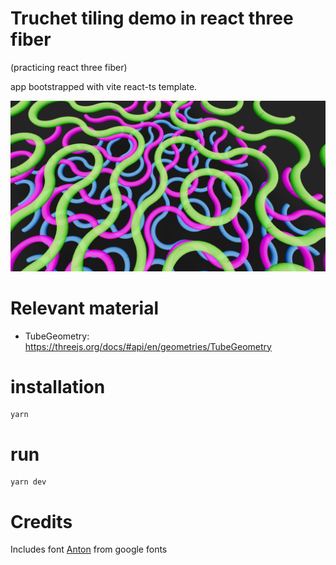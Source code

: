 # Truchet tiling demo in react three fiber

(practicing react three fiber)

app bootstrapped with vite react-ts template.

![screenshot of truchet tiling tubes](docs/truchet-screenshot-with-imperfection.png)

# Relevant material

-   TubeGeometry: https://threejs.org/docs/#api/en/geometries/TubeGeometry

# installation

```
yarn
```

# run

```
yarn dev
```

# Credits

Includes font [Anton](https://fonts.google.com/specimen/Anton) from google fonts
